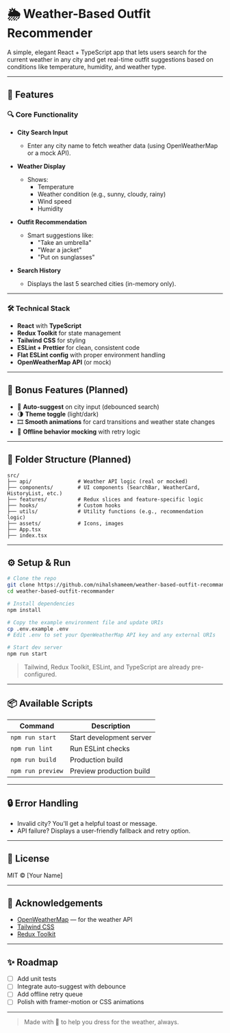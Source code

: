 # 🌦️ Weather-Based Outfit Recommender

A simple, elegant React + TypeScript app that lets users search for the current weather in any city and get real-time outfit suggestions based on conditions like temperature, humidity, and weather type.

---

## 🚀 Features

### 🔍 Core Functionality

- **City Search Input**
  - Enter any city name to fetch weather data (using OpenWeatherMap or a mock API).
  
- **Weather Display**
  - Shows:
    - Temperature
    - Weather condition (e.g., sunny, cloudy, rainy)
    - Wind speed
    - Humidity
  
- **Outfit Recommendation**
  - Smart suggestions like:
    - "Take an umbrella"
    - "Wear a jacket"
    - "Put on sunglasses"

- **Search History**
  - Displays the last 5 searched cities (in-memory only).

---

### 🛠️ Technical Stack

- **React** with **TypeScript**
- **Redux Toolkit** for state management
- **Tailwind CSS** for styling
- **ESLint + Prettier** for clean, consistent code
- **Flat ESLint config** with proper environment handling
- **OpenWeatherMap API** (or mock)

---

## 🎁 Bonus Features (Planned)

- 🔄 **Auto-suggest** on city input (debounced search)
- 🌗 **Theme toggle** (light/dark)
- 🎞️ **Smooth animations** for card transitions and weather state changes
- 📶 **Offline behavior mocking** with retry logic

---

## 📁 Folder Structure (Planned)

```
src/
├── api/               # Weather API logic (real or mocked)
├── components/        # UI components (SearchBar, WeatherCard, HistoryList, etc.)
├── features/          # Redux slices and feature-specific logic
├── hooks/             # Custom hooks
├── utils/             # Utility functions (e.g., recommendation logic)
├── assets/            # Icons, images
├── App.tsx
├── index.tsx
```

---

## ⚙️ Setup & Run

```bash
# Clone the repo
git clone https://github.com/nihalshameem/weather-based-outfit-recommander.git
cd weather-based-outfit-recommander

# Install dependencies
npm install

# Copy the example environment file and update URIs
cp .env.example .env
# Edit .env to set your OpenWeatherMap API key and any external URIs

# Start dev server
npm run start
```

> Tailwind, Redux Toolkit, ESLint, and TypeScript are already pre-configured.

---

## 📦 Available Scripts

| Command            | Description                  |
|--------------------|------------------------------|
| `npm run start`    | Start development server     |
| `npm run lint`     | Run ESLint checks            |
| `npm run build`    | Production build             |
| `npm run preview`  | Preview production build     |

---

## 🔒 Error Handling

- Invalid city? You'll get a helpful toast or message.
- API failure? Displays a user-friendly fallback and retry option.

---

## 📜 License

MIT © [Your Name]

---

## 🙏 Acknowledgements

- [OpenWeatherMap](https://openweathermap.org/api) — for the weather API
- [Tailwind CSS](https://tailwindcss.com)
- [Redux Toolkit](https://redux-toolkit.js.org)

---

## ✨ Roadmap

- [ ] Add unit tests
- [ ] Integrate auto-suggest with debounce
- [ ] Add offline retry queue
- [ ] Polish with framer-motion or CSS animations

---

> Made with 💙 to help you dress for the weather, always.